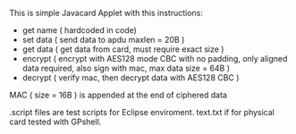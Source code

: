 This is simple Javacard Applet with this instructions:
- get name ( hardcoded in code)
- set data ( send data to apdu maxlen = 20B )
- get data ( get data from card, must require exact size ) 
- encrypt  ( encrypt with AES128 mode CBC with no padding, only aligned data required, also sign with mac, max data size = 64B )
- decrypt  ( verify mac, then decrypt data with AES128 CBC )

MAC ( size = 16B ) is appended at the end of ciphered data

.script files are test scripts for Eclipse enviroment.
text.txt if for physical card tested with GPshell.

